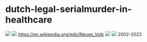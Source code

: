 # dutch-legal-serialmurder-in-healthcare
![](https://github.com/nondejus/dutch-legal-serialmurder-in-healthcare/blob/main/ArtBoard%20Image%20(223).jpg)
![](https://github.com/nondejus/dutch-legal-serialmurder-in-healthcare/blob/main/ArtBoard%20Image%20(69).jpg)
https://en.wikipedia.org/wiki/Neues_Volk
![](https://github.com/nondejus/dutch-legal-serialmurder-in-healthcare/blob/main/ArtBoard%20Image%20(53).jpg)
![](https://github.com/nondejus/dutch-legal-serialmurder-in-healthcare/blob/main/ArtBoard%20Image%20(325).jpg)
2002-2022

